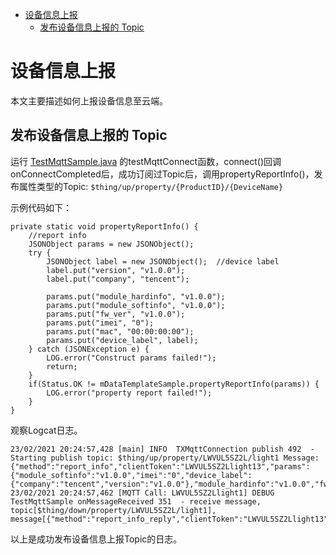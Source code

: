 * [设备信息上报](#设备信息上报)
  * [发布设备信息上报的 Topic ](#发布设备信息上报的-Topic)

# 设备信息上报

本文主要描述如何上报设备信息至云端。

## 发布设备信息上报的 Topic 

运行 [TestMqttSample.java](../src/test/java/com/tencent/iot/explorer/device/java/core/mqtt/TestMqttSample.java) 的testMqttConnect函数，connect()回调onConnectCompleted后，成功订阅过Topic后，调用propertyReportInfo()，发布属性类型的Topic:
`$thing/up/property/{ProductID}/{DeviceName}` 

示例代码如下：
```
private static void propertyReportInfo() {
    //report info
    JSONObject params = new JSONObject();
    try {
        JSONObject label = new JSONObject();  //device label
        label.put("version", "v1.0.0");
        label.put("company", "tencent");
    
        params.put("module_hardinfo", "v1.0.0");
        params.put("module_softinfo", "v1.0.0");
        params.put("fw_ver", "v1.0.0");
        params.put("imei", "0");
        params.put("mac", "00:00:00:00");
        params.put("device_label", label);
    } catch (JSONException e) {
        LOG.error("Construct params failed!");
        return;
    }
    if(Status.OK != mDataTemplateSample.propertyReportInfo(params)) {
        LOG.error("property report failed!");
    } 
}
```

观察Logcat日志。
```
23/02/2021 20:24:57,428 [main] INFO  TXMqttConnection publish 492  - Starting publish topic: $thing/up/property/LWVUL5SZ2L/light1 Message: {"method":"report_info","clientToken":"LWVUL5SZ2Llight13","params":{"module_softinfo":"v1.0.0","imei":"0","device_label":{"company":"tencent","version":"v1.0.0"},"module_hardinfo":"v1.0.0","fw_ver":"v1.0.0","mac":"00:00:00:00"}}
23/02/2021 20:24:57,462 [MQTT Call: LWVUL5SZ2Llight1] DEBUG TestMqttSample onMessageReceived 351  - receive message, topic[$thing/down/property/LWVUL5SZ2L/light1], message[{"method":"report_info_reply","clientToken":"LWVUL5SZ2Llight13","code":0,"status":"success"}]
```
以上是成功发布设备信息上报Topic的日志。

